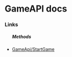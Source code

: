 <h1>GameAPI docs</h1>

<h3>Links</h3>
<ul>
    <h5>Methods</h5>
    <li><a href="#start-game">GameApi/StartGame</li>
</ul>
